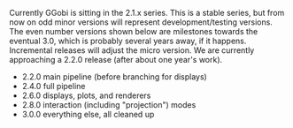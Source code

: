 Currently GGobi is sitting in the 2.1.x series. This is a stable series, but from now on odd minor versions will represent development/testing versions. The even number versions shown below are milestones towards the eventual 3.0, which is probably several years away, if it happens. Incremental releases will adjust the micro version. We are currently approaching a 2.2.0 release (after about one year's work).

  * 2.2.0 main pipeline (before branching for displays)
  * 2.4.0 full pipeline
  * 2.6.0 displays, plots, and renderers
  * 2.8.0 interaction (including "projection") modes
  * 3.0.0 everything else, all cleaned up